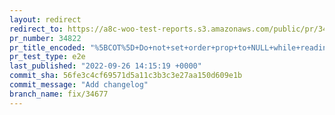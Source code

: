 ```yaml
---
layout: redirect
redirect_to: https://a8c-woo-test-reports.s3.amazonaws.com/public/pr/34822/e2e/index.html
pr_number: 34822
pr_title_encoded: "%5BCOT%5D+Do+not+set+order+prop+to+NULL+while+reading+order+data"
pr_test_type: e2e
last_published: "2022-09-26 14:15:19 +0000"
commit_sha: 56fe3c4cf69571d5a11c3b3c3e27aa150d609e1b
commit_message: "Add changelog"
branch_name: fix/34677
---
```

